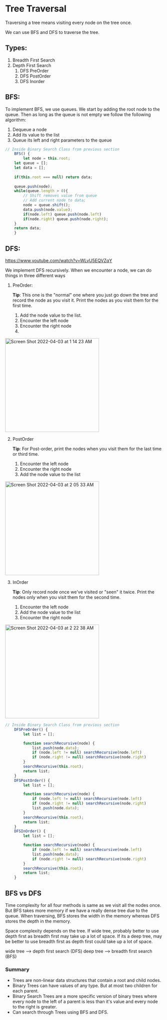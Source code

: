 # Tree Traversal
Traversing a tree means visiting every node on the tree once.

We can use BFS and DFS to traverse the tree. 

## Types:
1. Breadth First Search
2. Depth First Search
	1. DFS PreOrder
	2. DFS PostOrder
	3. DFS Inorder

## BFS:

To implement BFS, we use queues. We start by adding the root node to the queue. Then as long as the queue is not empty we follow the following algorithm:
1. Dequeue a node
2. Add its value to the list
3. Queue its left and right parameters to the queue

```javascript
// Inside Binary Search Class from previous section
    BFS() {
        let node = this.root;
	let queue = [];
	let data = [];
	
	if(this.root === null) return data; 
	
	queue.push(node);
	while(queue.length > 0){
		// Shift removes value from queue 
		// Add current node to data;
		node = queue.shift();
		data.push(node.value);
		if(node.left) queue.push(node.left)
		if(node.right) queue.push(node.right);
	}
	return data;
    }
```

## DFS:
https://www.youtube.com/watch?v=WLvU5EQVZqY

We implement DFS recursively. When we encounter a node, we can do things in three different ways

1. PreOrder:

	**Tip**: This one is the "normal" one where you just go down the tree and record the node as you visit it. Print the nodes as you visit them for the first time. 
	1. Add the node value to the list.
	2. Encounter the left node
	3. Encounter the right node
	4. 
<img width="300" alt="Screen Shot 2022-04-03 at 1 14 23 AM" src="https://user-images.githubusercontent.com/25594064/161414451-6745f25b-6ad3-42a6-bc64-a1885bfad7aa.png">

2. PostOrder

	**Tip**: For Post-order, print the nodes when you visit them for the last time or third time.
	1. Encounter the left node
	2. Encounter the right node
	3. Add the node value to the list

<img width="300" alt="Screen Shot 2022-04-03 at 2 05 33 AM" src="https://user-images.githubusercontent.com/25594064/161415969-dda1cc91-b2f5-4974-941d-53a4df9633bc.png">

3. InOrder

	**Tip**: Only record node once we've visited or "seen" it twice. Print the nodes only when you visit them for the second time. 
	1. Encounter the left node
	2. Add the node value to the list
	3. Encounter the right node

<img width="300" alt="Screen Shot 2022-04-03 at 2 22 38 AM" src="https://user-images.githubusercontent.com/25594064/161416468-b1343d10-3639-4e4d-98be-b107445a27f4.png">


```javascript
// Inside Binary Search Class from previous section
    DFSPreOrder() {
        let list = [];

        function searchRecursive(node) {
            list.push(node.data);
            if (node.left != null) searchRecursive(node.left)
            if (node.right != null) searchRecursive(node.right)
        }
        searchRecursive(this.root);
        return list;
    }
    DFSPostOrder() {
        let list = [];

        function searchRecursive(node) {
            if (node.left != null) searchRecursive(node.left)
            if (node.right != null) searchRecursive(node.right)
            list.push(node.data);
        }
        searchRecursive(this.root);
        return list;
    }
    DFSInOrder() {
        let list = [];

        function searchRecursive(node) {
            if (node.left != null) searchRecursive(node.left)
            list.push(node.data);
            if (node.right != null) searchRecursive(node.right)
        }
        searchRecursive(this.root);
        return list;
    }
```

## BFS vs DFS
Time complexity for all four methods is same as we visit all the nodes once. But BFS takes more memory if we have a really dense tree due to the queue. When traversing, BFS stores the width in the memory whereas DFS stores the depth in the memory.

Space complexity depends on the tree. If wide tree, probably better to use depth first as breadth first may take up a lot of space. If its a deep tree, may be better to use breadth first as depth first could take up a lot of space.

wide tree --> depth first search (DFS)
deep tree --> breadth first search (BFS)

### Summary
- Trees are non-linear data structures that contain a root and child nodes. 
- Binary Trees can have values of any type. But at most two children for each parent.
- Binary Search Trees are a more specific version of binary trees where every node to the left of a parent is less than it's value and every node to the right is greater. 
- Can search through Trees using BFS and DFS. 
